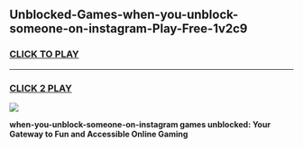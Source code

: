 
## Unblocked-Games-when-you-unblock-someone-on-instagram-Play-Free-1v2c9
<h3>
<a href="https://premium76.site?title=when-you-unblock-someone-on-instagram&ref=21A">CLICK TO PLAY</a></h3>
<hr>

<h3>
<a href="https://premium76.site?title=when-you-unblock-someone-on-instagram&ref=21A">CLICK 2 PLAY</a>
  
</h3>

<a href="https://premium76.site?title=when-you-unblock-someone-on-instagram&ref=21A"><img src="https://clearcache.store/games.png"></a>


**when-you-unblock-someone-on-instagram games unblocked: Your Gateway to Fun and Accessible Online Gaming**
